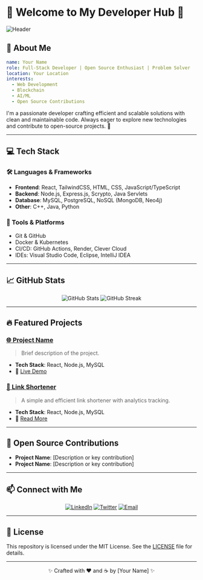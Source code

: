 <!-- GitHub Readme - Developer Dark Theme -->

# 🚀 Welcome to My Developer Hub 🌌

![Header](https://via.placeholder.com/1200x300?text=Welcome+to+My+GitHub+Universe) <!-- Replace with your custom banner -->

## 🌙 About Me

```yaml
name: Your Name
role: Full-Stack Developer | Open Source Enthusiast | Problem Solver
location: Your Location
interests:
  - Web Development
  - Blockchain
  - AI/ML
  - Open Source Contributions
```

I'm a passionate developer crafting efficient and scalable solutions with clean and maintainable code. Always eager to explore new technologies and contribute to open-source projects. 🚀

---

## 💻 Tech Stack

### 🛠 Languages & Frameworks
- **Frontend**: React, TailwindCSS, HTML, CSS, JavaScript/TypeScript
- **Backend**: Node.js, Express.js, Scrypto, Java Servlets
- **Database**: MySQL, PostgreSQL, NoSQL (MongoDB, Neo4j)
- **Other**: C++, Java, Python

### 🧰 Tools & Platforms
- Git & GitHub
- Docker & Kubernetes
- CI/CD: GitHub Actions, Render, Clever Cloud
- IDEs: Visual Studio Code, Eclipse, IntelliJ IDEA

---

## 📈 GitHub Stats

<p align="center">
  <img src="https://github-readme-stats.vercel.app/api?username=your-username&show_icons=true&theme=radical" alt="GitHub Stats"/>
  <img src="https://github-readme-streak-stats.herokuapp.com?user=your-username&theme=radical" alt="GitHub Streak"/>
</p>

---

## 🔥 Featured Projects

### [🌐 Project Name](https://github.com/your-username/project-name)
> Brief description of the project.
- **Tech Stack**: React, Node.js, MySQL
- 🚀 [Live Demo](https://your-project-demo-link.com)

### [🔗 Link Shortener](https://github.com/your-username/link-shortener)
> A simple and efficient link shortener with analytics tracking.
- **Tech Stack**: React, Node.js, MySQL
- 📄 [Read More](https://github.com/your-username/link-shortener)

---

## 🌟 Open Source Contributions

- **Project Name**: [Description or key contribution]
- **Project Name**: [Description or key contribution]

---

## 📫 Connect with Me

<p align="center">
  <a href="https://linkedin.com/in/your-profile"><img src="https://img.shields.io/badge/LinkedIn-%230077B5.svg?style=for-the-badge&logo=linkedin&logoColor=white" alt="LinkedIn"/></a>
  <a href="https://twitter.com/your-handle"><img src="https://img.shields.io/badge/Twitter-%231DA1F2.svg?style=for-the-badge&logo=twitter&logoColor=white" alt="Twitter"/></a>
  <a href="mailto:your-email@example.com"><img src="https://img.shields.io/badge/Email-%23D14836.svg?style=for-the-badge&logo=gmail&logoColor=white" alt="Email"/></a>
</p>

---

## 📜 License

This repository is licensed under the MIT License. See the [LICENSE](LICENSE) file for details.

---

<p align="center">✨ Crafted with ❤️ and ☕ by [Your Name] ✨</p>
